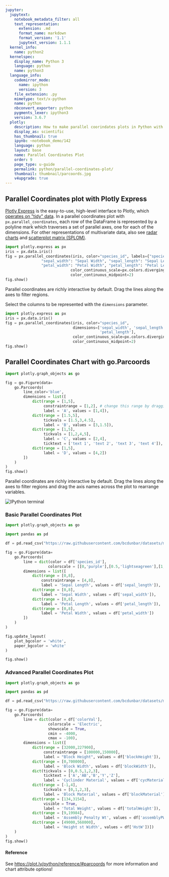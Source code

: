 ```yaml
---
jupyter:
  jupytext:
    notebook_metadata_filter: all
    text_representation:
      extension: .md
      format_name: markdown
      format_version: '1.1'
      jupytext_version: 1.1.1
  kernel_info:
    name: python2
  kernelspec:
    display_name: Python 3
    language: python
    name: python3
  language_info:
    codemirror_mode:
      name: ipython
      version: 3
    file_extension: .py
    mimetype: text/x-python
    name: python
    nbconvert_exporter: python
    pygments_lexer: ipython3
    version: 3.6.7
  plotly:
    description: How to make parallel coorindates plots in Python with Plotly.
    display_as: scientific
    has_thumbnail: true
    ipynb: ~notebook_demo/142
    language: python
    layout: base
    name: Parallel Coordinates Plot
    order: 9
    page_type: u-guide
    permalink: python/parallel-coordinates-plot/
    thumbnail: thumbnail/parcoords.jpg
    v4upgrade: true
---
```


## Parallel Coordinates plot with Plotly Express

[Plotly Express](/python/plotly-express/) is the easy-to-use, high-level interface to Plotly, which [operates on "tidy" data](/python/px-arguments/). In a parallel coordinates plot with `px.parallel_coordinates`, each row of the DataFrame is represented by a polyline mark which traverses a set of parallel axes, one for each of the dimensions. For other representations of multivariate data, also see [radar charts](/python/radar-chart/) and [scatterplot matrix (SPLOM)](/python/splom/).

```python
import plotly.express as px
iris = px.data.iris()
fig = px.parallel_coordinates(iris, color="species_id", labels={"species_id": "Species",
                "sepal_width": "Sepal Width", "sepal_length": "Sepal Length",
                "petal_width": "Petal Width", "petal_length": "Petal Length", },
                             color_continuous_scale=px.colors.diverging.Tealrose,
                             color_continuous_midpoint=2)
fig.show()
```

Parallel coordinates are richly interactive by default. Drag the lines along the axes to filter regions.

Select the columns to be represented with the `dimensions` parameter.

```python
import plotly.express as px
iris = px.data.iris()
fig = px.parallel_coordinates(iris, color="species_id",
                              dimensions=['sepal_width', 'sepal_length', 'petal_width',
                                          'petal_length'],
                              color_continuous_scale=px.colors.diverging.Tealrose,
                              color_continuous_midpoint=2)
fig.show()
```

## Parallel Coordinates Chart with go.Parcoords


```python inputHidden=false outputHidden=false
import plotly.graph_objects as go

fig = go.Figure(data=
    go.Parcoords(
        line_color='blue',
        dimensions = list([
            dict(range = [1,5],
                 constraintrange = [1,2], # change this range by dragging the pink line
                 label = 'A', values = [1,4]),
            dict(range = [1.5,5],
                 tickvals = [1.5,3,4.5],
                 label = 'B', values = [3,1.5]),
            dict(range = [1,5],
                 tickvals = [1,2,4,5],
                 label = 'C', values = [2,4],
                 ticktext = ['text 1', 'text 2', 'text 3', 'text 4']),
            dict(range = [1,5],
                 label = 'D', values = [4,2])
        ])
    )
)
fig.show()
```

Parallel coordinates are richly interactive by default. Drag the lines along the axes to filter regions and drag the axis names across the plot to rearrange variables.


![IPython terminal](https://s3-us-west-1.amazonaws.com/plotly-tutorials/plotly-documentation/images/python_parcoords_ex1.gif)


### Basic Parallel Coordinates Plot

```python inputHidden=false outputHidden=false
import plotly.graph_objects as go

import pandas as pd

df = pd.read_csv("https://raw.githubusercontent.com/bcdunbar/datasets/master/iris.csv")

fig = go.Figure(data=
    go.Parcoords(
        line = dict(color = df['species_id'],
                   colorscale = [[0,'purple'],[0.5,'lightseagreen'],[1,'gold']]),
        dimensions = list([
            dict(range = [0,8],
                constraintrange = [4,8],
                label = 'Sepal Length', values = df['sepal_length']),
            dict(range = [0,8],
                label = 'Sepal Width', values = df['sepal_width']),
            dict(range = [0,8],
                label = 'Petal Length', values = df['petal_length']),
            dict(range = [0,8],
                label = 'Petal Width', values = df['petal_width'])
        ])
    )
)

fig.update_layout(
    plot_bgcolor = 'white',
    paper_bgcolor = 'white'
)

fig.show()
```

### Advanced Parallel Coordinates Plot

```python inputHidden=false outputHidden=false
import plotly.graph_objects as go

import pandas as pd

df = pd.read_csv("https://raw.githubusercontent.com/bcdunbar/datasets/master/parcoords_data.csv")

fig = go.Figure(data=
    go.Parcoords(
        line = dict(color = df['colorVal'],
                   colorscale = 'Electric',
                   showscale = True,
                   cmin = -4000,
                   cmax = -100),
        dimensions = list([
            dict(range = [32000,227900],
                 constraintrange = [100000,150000],
                 label = "Block Height", values = df['blockHeight']),
            dict(range = [0,700000],
                 label = 'Block Width', values = df['blockWidth']),
            dict(tickvals = [0,0.5,1,2,3],
                 ticktext = ['A','AB','B','Y','Z'],
                 label = 'Cyclinder Material', values = df['cycMaterial']),
            dict(range = [-1,4],
                 tickvals = [0,1,2,3],
                 label = 'Block Material', values = df['blockMaterial']),
            dict(range = [134,3154],
                 visible = True,
                 label = 'Total Weight', values = df['totalWeight']),
            dict(range = [9,19984],
                 label = 'Assembly Penalty Wt', values = df['assemblyPW']),
            dict(range = [49000,568000],
                 label = 'Height st Width', values = df['HstW'])])
    )
)
fig.show()
```

#### Reference
See https://plot.ly/python/reference/#parcoords for more information and chart attribute options!
